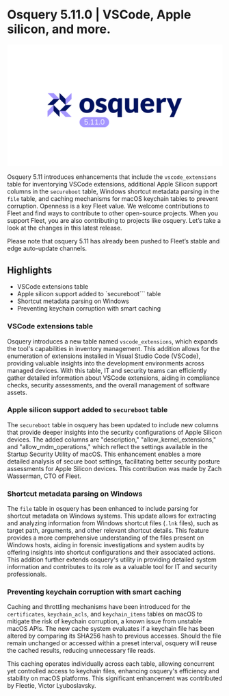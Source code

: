 # Osquery 5.11.0 | VSCode, Apple silicon, and more.

![osquery 5.11.0](../website/assets/images/articles/osquery-5.11.0-cover-1600x900@2x.png)

Osquery 5.11 introduces enhancements that include the `vscode_extensions` table for inventorying VSCode extensions, additional Apple Silicon support columns in the `secureboot` table, Windows shortcut metadata parsing in the `file` table, and caching mechanisms for macOS keychain tables to prevent corruption. Openness is a key Fleet value. We welcome contributions to Fleet and find ways to contribute to other open-source projects. When you support Fleet, you are also contributing to projects like osquery. Let’s take a look at the changes in this latest release.

Please note that osquery 5.11 has already been pushed to Fleet’s stable and edge auto-update channels.


## Highlights



* VSCode extensions table
* Apple silicon support added to `secureboot``` table
* Shortcut metadata parsing on Windows
* Preventing keychain corruption with smart caching


### VSCode extensions table

Osquery introduces a new table named `vscode_extensions`, which expands the tool's capabilities in inventory management. This addition allows for the enumeration of extensions installed in Visual Studio Code (VSCode), providing valuable insights into the development environments across managed devices. With this table, IT and security teams can efficiently gather detailed information about VSCode extensions, aiding in compliance checks, security assessments, and the overall management of software assets.


### Apple silicon support added to `secureboot` table

The `secureboot` table in osquery has been updated to include new columns that provide deeper insights into the security configurations of Apple Silicon devices. The added columns are "description," "allow_kernel_extensions," and "allow_mdm_operations," which reflect the settings available in the Startup Security Utility of macOS. This enhancement enables a more detailed analysis of secure boot settings, facilitating better security posture assessments for Apple Silicon devices. This contribution was made by Zach Wasserman, CTO of Fleet.


### Shortcut metadata parsing on Windows

The `file` table in osquery has been enhanced to include parsing for shortcut metadata on Windows systems. This update allows for extracting and analyzing information from Windows shortcut files (`.lnk` files), such as target path, arguments, and other relevant shortcut details. This feature provides a more comprehensive understanding of the files present on Windows hosts, aiding in forensic investigations and system audits by offering insights into shortcut configurations and their associated actions. This addition further extends osquery's utility in providing detailed system information and contributes to its role as a valuable tool for IT and security professionals.


### Preventing keychain corruption with smart caching

Caching and throttling mechanisms have been introduced for the `certificates`, `keychain_acls`, and `keychain_items` tables on macOS to mitigate the risk of keychain corruption, a known issue from unstable macOS APIs. The new cache system evaluates if a keychain file has been altered by comparing its SHA256 hash to previous accesses. Should the file remain unchanged or accessed within a preset interval, osquery will reuse the cached results, reducing unnecessary file reads.

This caching operates individually across each table, allowing concurrent yet controlled access to keychain files, enhancing osquery's efficiency and stability on macOS platforms. This significant enhancement was contributed by Fleetie, Victor Lyuboslavsky.


<meta name="category" value="releases">
<meta name="authorFullName" value="JD Strong">
<meta name="authorGitHubUsername" value="spokanemac">
<meta name="publishedOn" value="2024-02-16">
<meta name="articleTitle" value="osquery 5.11.0 | VSCode, Apple silicon, and more">
<meta name="articleImageUrl" value="../website/assets/images/articles/osquery-5.11.0-cover-1600x900@2x.png">
